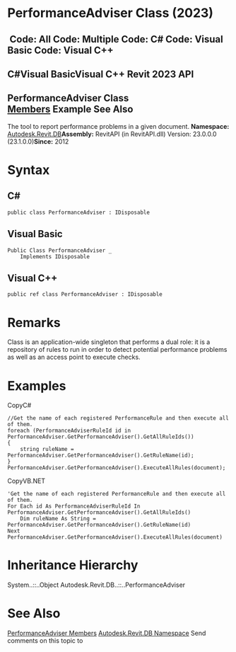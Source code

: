 # PerformanceAdviser Class (2023)

﻿
 Code: All Code: Multiple Code: C# Code: Visual Basic Code: Visual C++   
---  
C#Visual BasicVisual C++
Revit 2023 API  
---  
PerformanceAdviser Class  
[Members](91ed9cc8-d8d9-4a68-b141-23fdc0072853.md "PerformanceAdviser Members") Example See Also  
---  
The tool to report performance problems in a given document. 
**Namespace:** [Autodesk.Revit.DB](87546ba7-461b-c646-cbb1-2cb8f5bff8b2.md "Autodesk.Revit.DB Namespace")**Assembly:** RevitAPI (in RevitAPI.dll) Version: 23.0.0.0 (23.1.0.0)**Since:** 2012 
# Syntax
C#  
---  
```text
public class PerformanceAdviser : IDisposable
```
  
Visual Basic  
---  
```text
Public Class PerformanceAdviser _
	Implements IDisposable
```
  
Visual C++  
---  
```text
public ref class PerformanceAdviser : IDisposable
```
  
# Remarks
Class is an application-wide singleton that performs a dual role: it is a repository of rules to run in order to detect potential performance problems as well as an access point to execute checks. 
# Examples
CopyC#
```text
//Get the name of each registered PerformanceRule and then execute all of them.
foreach (PerformanceAdviserRuleId id in PerformanceAdviser.GetPerformanceAdviser().GetAllRuleIds())
{
    string ruleName = PerformanceAdviser.GetPerformanceAdviser().GetRuleName(id);
}
PerformanceAdviser.GetPerformanceAdviser().ExecuteAllRules(document);
```

CopyVB.NET
```text
'Get the name of each registered PerformanceRule and then execute all of them.
For Each id As PerformanceAdviserRuleId In PerformanceAdviser.GetPerformanceAdviser().GetAllRuleIds()
    Dim ruleName As String = PerformanceAdviser.GetPerformanceAdviser().GetRuleName(id)
Next
PerformanceAdviser.GetPerformanceAdviser().ExecuteAllRules(document)
```

# Inheritance Hierarchy
System..::..Object Autodesk.Revit.DB..::..PerformanceAdviser
# See Also
[PerformanceAdviser Members](91ed9cc8-d8d9-4a68-b141-23fdc0072853.md "PerformanceAdviser Members")
[Autodesk.Revit.DB Namespace](87546ba7-461b-c646-cbb1-2cb8f5bff8b2.md "Autodesk.Revit.DB Namespace")
Send comments on this topic to 